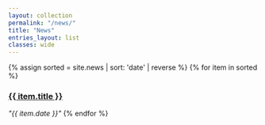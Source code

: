```yaml
---
layout: collection
permalink: "/news/"
title: "News"
entries_layout: list
classes: wide
---
```

{% assign sorted = site.news | sort: 'date' | reverse %}
{% for item in sorted %}
<h3><a href="{{ item.url }}">{{ item.title }}</a></h3>
<i>"{{ item.date }}"</i>
{% endfor %}
